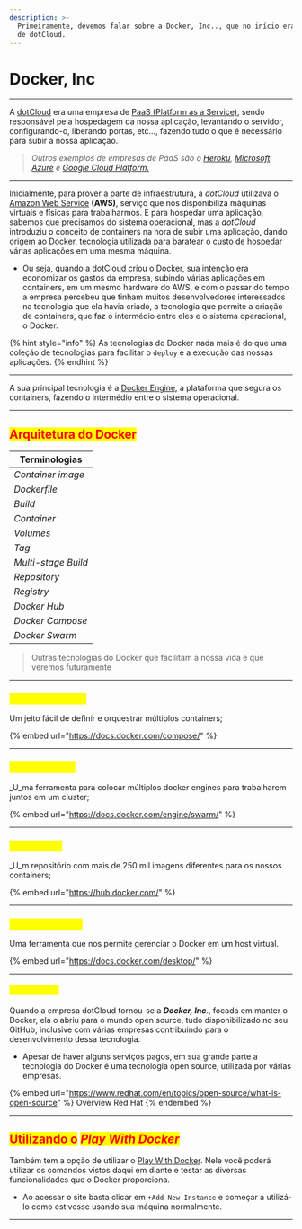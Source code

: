 ```yaml
---
description: >-
  Primeiramente, devemos falar sobre a Docker, Inc.., que no início era chamada
  de dotCloud.
---
```


# Docker, Inc

***

A [dotCloud](https://www.docker.com/press-release/dotcloud-inc-now-docker-inc/) era uma empresa de [PaaS (Platform as a Service)](https://www.redhat.com/pt-br/topics/cloud-computing/what-is-paas), sendo responsável pela hospedagem da nossa aplicação, levantando o servidor, configurando-o, liberando portas, etc..., fazendo tudo o que é necessário para subir a nossa aplicação.&#x20;

> _Outros exemplos de empresas de PaaS são o_ [_Heroku_](https://www.heroku.com/)_,_ [_Microsoft Azure_](https://azure.microsoft.com/pt-br/free/search/?ef\_id=\_k\_EAIaIQobChMIh4DwqZXkgAMVEEKRCh1VEwCUEAAYASAAEgK06vD\_BwE\_k\_\&OCID=AIDcmmzmnb0182\_SEM\_\_k\_EAIaIQobChMIh4DwqZXkgAMVEEKRCh1VEwCUEAAYASAAEgK06vD\_BwE\_k\_\&gclid=EAIaIQobChMIh4DwqZXkgAMVEEKRCh1VEwCUEAAYASAAEgK06vD\_BwE) _e_ [_Google Cloud Platform._](https://cloud.google.com/?utm\_source=google\&utm\_medium=cpc\&utm\_campaign=latam-BR-all-pt-dr-BKWS-all-all-trial-e-dr-1605194-LUAC0010101\&utm\_content=text-ad-none-any-DEV\_c-CRE\_512285710731-ADGP\_Hybrid+%7C+BKWS+-+EXA+%7C+Txt+\~+GCP\_General-KWID\_43700062788251524-kwd-301173107504\&utm\_term=KW\_google%20cloud%20platform-ST\_Google+Cloud+Platform\&gclid=CjwKCAjwivemBhBhEiwAJxNWN\_G1WhqWlpi95ApMNaa2ljnD5P-0fGli7A\_mfmogZ2zHpSeKlW8SzBoCk\_sQAvD\_BwE\&gclsrc=aw.ds)

***

Inicialmente, para prover a parte de infraestrutura, a _dotCloud_ utilizava o [Amazon Web Service](https://aws.amazon.com/pt/free/?trk=2ee11bb2-bc40-4546-9852-2c4ad8e8f646\&sc\_channel=ps\&ef\_id=CjwKCAjwivemBhBhEiwAJxNWN97GWWt2EPR3NA\_BRTWKKGmtN2X-ikRDcX1nKBDrnLAin21z9BHK2hoCI5UQAvD\_BwE:G:s\&s\_kwcid=AL!4422!3!561843094926!e!!g!!amazon%20web%20services!15278604629!130587771580) **(AWS)**, serviço que nos disponibiliza máquinas virtuais e físicas para trabalharmos. E para hospedar uma aplicação, sabemos que precisamos do sistema operacional, mas a _dotCloud_ introduziu o conceito de containers na hora de subir uma aplicação, dando origem ao [Docker](https://docs.docker.com/), tecnologia utilizada para baratear o custo de hospedar várias aplicações em uma mesma máquina.

* Ou seja, quando a dotCloud criou o Docker, sua intenção era economizar os gastos da empresa, subindo várias aplicações em containers, em um mesmo hardware do AWS, e com o passar do tempo a empresa percebeu que tinham muitos desenvolvedores interessados na tecnologia que ela havia criado, a tecnologia que permite a criação de containers, que faz o intermédio entre eles e o sistema operacional, o Docker.

{% hint style="info" %}
As tecnologias do Docker nada mais é do que uma coleção de tecnologias para facilitar o `deploy` e a execução das nossas aplicações.&#x20;
{% endhint %}

***

A sua principal tecnologia é a [Docker Engine](https://docs.docker.com/engine/), a plataforma que segura os containers, fazendo o intermédio entre o sistema operacional.

***

## <mark style="color:red;">Arquitetura do Docker</mark>

<table data-full-width="true"><thead><tr><th>Terminologias</th></tr></thead><tbody><tr><td><em>Container image</em></td></tr><tr><td><em>Dockerfile</em></td></tr><tr><td><em>Build</em></td></tr><tr><td><em>Container</em></td></tr><tr><td><em>Volumes</em></td></tr><tr><td><em>Tag</em></td></tr><tr><td><em>Multi-stage Build</em></td></tr><tr><td><em>Repository</em></td></tr><tr><td><em>Registry</em></td></tr><tr><td><em>Docker Hub</em></td></tr><tr><td><em>Docker Compose</em></td></tr><tr><td><em>Docker Swarm</em></td></tr></tbody></table>

> Outras tecnologias do Docker que facilitam a nossa vida e que veremos futuramente

***

### <mark style="color:yellow;">**Docker Compose**</mark>

Um jeito fácil de definir e orquestrar múltiplos containers;

{% embed url="https://docs.docker.com/compose/" %}

***

### <mark style="color:yellow;">**Docker Swarm**</mark>

_U_ma ferramenta para colocar múltiplos docker engines para trabalharem juntos em um cluster;&#x20;

{% embed url="https://docs.docker.com/engine/swarm/" %}

***

### <mark style="color:yellow;">Docker Hub</mark>

_U_m repositório com mais de 250 mil imagens diferentes para os nossos containers;

{% embed url="https://hub.docker.com/" %}

***

### <mark style="color:yellow;">Docker Machine</mark>

Uma ferramenta que nos permite gerenciar o Docker em um host virtual.

{% embed url="https://docs.docker.com/desktop/" %}

***

#### <mark style="color:yellow;">Open Source</mark>&#x20;

Quando a empresa dotCloud tornou-se a _**Docker, Inc**_., focada em manter o Docker, ela o abriu para o mundo open source, tudo disponibilizado no seu GitHub, inclusive com várias empresas contribuindo para o desenvolvimento dessa tecnologia.

* Apesar de haver alguns serviços pagos, em sua grande parte a tecnologia do Docker é uma tecnologia open source, utilizada por várias empresas.&#x20;

{% embed url="https://www.redhat.com/en/topics/open-source/what-is-open-source" %}
Overview Red Hat
{% endembed %}

***

## <mark style="color:red;">Utilizando o</mark> <mark style="color:red;"></mark>_<mark style="color:red;">Play With Docker</mark>_&#x20;

Também tem a opção de utilizar o [Play With Docker](https://labs.play-with-docker.com/). Nele você poderá utilizar os comandos vistos daqui em diante e testar as diversas funcionalidades que o Docker proporciona.&#x20;

* Ao acessar o site basta clicar em `+Add New Instance` e começar a utilizá-lo como estivesse usando sua máquina normalmente.

***
